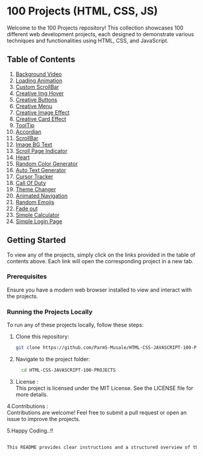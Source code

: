 # 100 Projects (HTML, CSS, JS)

Welcome to the 100 Projects repository! This collection showcases 100 different web development projects, each designed to demonstrate various techniques and functionalities using HTML, CSS, and JavaScript.

## Table of Contents

1. [Background Video](https://web-devs-projects.netlify.app/01.%20BackGround%20Video/index.html)
2. [Loading Animation](https://web-devs-projects.netlify.app/02.%20Loading%20Animation/index.html)
3. [Custom ScrollBar](https://web-devs-projects.netlify.app/03.%20Custom%20ScrollBar/index.html)
4. [Creative Img Hover](https://web-devs-projects.netlify.app/04.%20Creative%20Img%20Hover/index.html)
5. [Creative Buttons](https://web-devs-projects.netlify.app/05.%20Creative%20Buttons/index.html)
6. [Creative Menu](https://web-devs-projects.netlify.app/06.%20Creative%20Menu/index.html)
7. [Creative Image Effect](https://web-devs-projects.netlify.app/07.%20Creative%20Image%20Effect/index.html)
8. [Creative Card Effect](https://web-devs-projects.netlify.app/08.%20Creative%20Card%20Effect/index.html)
9. [ToolTip](https://web-devs-projects.netlify.app/09.%20ToolTip/index.html)
10. [Accordian](https://web-devs-projects.netlify.app/10.%20Accordian/index.html)
11. [ScrollBar](https://web-devs-projects.netlify.app/11.%20ScrollBar/index.html)
12. [Image BG Text](https://web-devs-projects.netlify.app/12.%20Image%20BG%20Text/index.html)
13. [Scroll Page Indicator](https://web-devs-projects.netlify.app/13.%20Scroll%20Page%20Indicator/index.html)
14. [Heart](https://web-devs-projects.netlify.app/14.%20Heart/index.html)
15. [Random Color Generator](https://web-devs-projects.netlify.app/15.%20Random%20Color%20Generator/index.html)
16. [Auto Text Generator](https://web-devs-projects.netlify.app/16.%20Auto%20Text%20Generator/index.html)
17. [Cursor Tracker](https://web-devs-projects.netlify.app/17.%20Cursor%20Tracker/index.html)
18. [Call Of Duty](https://web-devs-projects.netlify.app/18.%20Call%20Of%20Duty/index.html)
19. [Theme Changer](https://web-devs-projects.netlify.app/19.%20Theme%20Changer/index.html)
20. [Animated Navigation](https://web-devs-projects.netlify.app/20.%20Animated%20Navigation/index.html)
21. [Random Emojis](https://web-devs-projects.netlify.app/21.%20Random%20Emojis/index.html)
22. [Fade out](https://web-devs-projects.netlify.app/22.%20Fade%20out/index.html)
23. [Simple Calculator](https://web-devs-projects.netlify.app/23.%20Simple%20Calculator/index.html)
24. [Simple Login Page](https://web-devs-projects.netlify.app/24.%20Simple%20Login%20Page/index.html)

## Getting Started

To view any of the projects, simply click on the links provided in the table of contents above. Each link will open the corresponding project in a new tab.

### Prerequisites

Ensure you have a modern web browser installed to view and interact with the projects.

### Running the Projects Locally

To run any of these projects locally, follow these steps:

1. Clone this repository:
   ```bash
   git clone https://github.com/ParmS-Musale/HTML-CSS-JAVASCRIPT-100-PROJECTS.git

2. Navigate to the project folder:
   ```bash
     cd HTML-CSS-JAVASCRIPT-100-PROJECTS
3. License : <br/>
This project is licensed under the MIT License. See the LICENSE file for more details.

4.Contributions : <br/>
Contributions are welcome! Feel free to submit a pull request or open an issue to improve the projects.

5.Happy Coding..!!
```bash
     
This README provides clear instructions and a structured overview of the repository, ensuring users can easily navigate, run, and contribute to the projects. The project links now redirect to the specified Netlify site.

